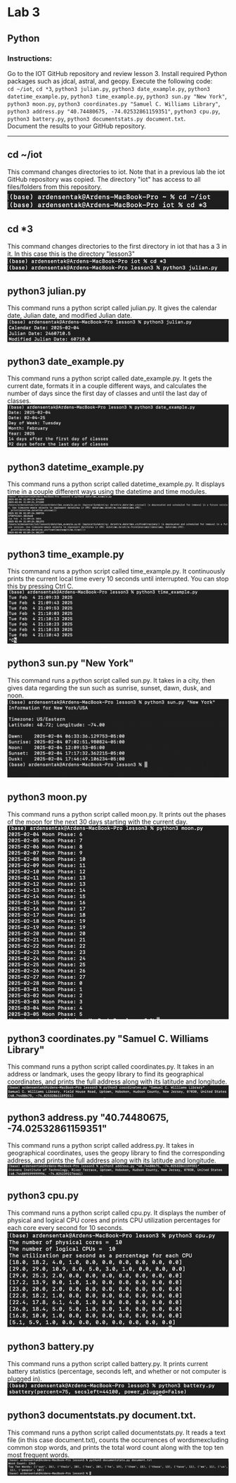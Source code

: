 # Lab 3
## Python 
### Instructions:
Go to the IOT GitHub repository and review lesson 3. Install required Python packages such as jdcal, astral, and geopy. Execute the following code: </br>
`cd ~/iot`,
`cd *3`,
`python3 julian.py`,
`python3 date_example.py`,
`python3 datetime_example.py`,
`python3 time_example.py`,
`python3 sun.py "New York"`,
`python3 moon.py`,
`python3 coordinates.py "Samuel C. Williams Library"`,
`python3 address.py "40.74480675, -74.02532861159351"`,
`python3 cpu.py`,
`python3 battery.py`,
`python3 documentstats.py document.txt`.
</br> 
Document the results to your GitHub repository. 

---

## cd ~/iot
This command changes directories to iot. Note that in a previous lab the iot GitHub repository was copied. The directory "iot" has access to all files/folders from this repository. 
![terminal view of cd iot](https://github.com/ardensentak/CPE322/blob/main/Labs/Lab3/lab3images/ss1.png)
## cd *3
This command changes directories to the first directory in iot that has a 3 in it. In this case this is the directory "lesson3"
![terminal view of cd *3](https://github.com/ardensentak/CPE322/blob/main/Labs/Lab3/lab3images/ss2.png)
## python3 julian.py
This command runs a python script called julian.py. It gives the calendar date, Julian date, and modified Julian date.
![terminal view of python3 julian.py](https://github.com/ardensentak/CPE322/blob/main/Labs/Lab3/lab3images/ss3.png)
## python3 date_example.py
This command runs a python script called date_example.py. It gets the current date, formats it in a couple different ways, and calculates the number of days since the first day of classes and until the last day of classes. 
![terminal view of python3 date_example.py](https://github.com/ardensentak/CPE322/blob/main/Labs/Lab3/lab3images/ss4.png)
## python3 datetime_example.py
This command runs a python script called datetime_example.py. It displays time in a couple different ways using the datetime and time modules.
![terminal view of python3 datetime_example.py](https://github.com/ardensentak/CPE322/blob/main/Labs/Lab3/lab3images/ss5.png)
## python3 time_example.py
This command runs a python script called time_example.py. It continuously prints the current local time every 10 seconds until interrupted. You can stop this by pressing Ctrl C.
![terminal view of python3 time_example.py](https://github.com/ardensentak/CPE322/blob/main/Labs/Lab3/lab3images/ss6.png)
## python3 sun.py "New York"
This command runs a python script called sun.py. It takes in a city, then gives data regarding the sun such as sunrise, sunset, dawn, dusk, and noon. 
![terminal view of python3 sun.py "New York"](https://github.com/ardensentak/CPE322/blob/main/Labs/Lab3/lab3images/ss7.png)
## python3 moon.py
This command runs a python script called moon.py. It prints out the phases of the moon for the next 30 days starting with the current day.
![terminal view of python3 moon.py](https://github.com/ardensentak/CPE322/blob/main/Labs/Lab3/lab3images/ss8.png)
## python3 coordinates.py "Samuel C. Williams Library"
This command runs a python script called coordinates.py. It takes in an address or landmark, uses the geopy library to find its geographical coordinates, and prints the full address along with its latitude and longitude.
![terminal view of python3 coordinates.py "Samuel C. Williams Library"](https://github.com/ardensentak/CPE322/blob/main/Labs/Lab3/lab3images/ss9.png)
## python3 address.py "40.74480675, -74.02532861159351"
This command runs a python script called address.py. It takes in geographical coordinates, uses the geopy library to find the corresponding address, and prints the full address along with its latitude and longitude.
![terminal view of python3 address.py "40.74480675, -74.02532861159351"](https://github.com/ardensentak/CPE322/blob/main/Labs/Lab3/lab3images/ss10.png)
## python3 cpu.py
This command runs a python script called cpu.py. It displays the number of physical and logical CPU cores and prints CPU utilization percentages for each core every second for 10 seconds.
![terminal view of python3 cpu.py](https://github.com/ardensentak/CPE322/blob/main/Labs/Lab3/lab3images/ss11.png)
## python3 battery.py
This command runs a python script called battery.py. It prints current battery statistics (percentage, seconds left, and whether or not computer is plugged in).
![terminal view of python3 battery.py](https://github.com/ardensentak/CPE322/blob/main/Labs/Lab3/lab3images/ss12.png)
## python3 documentstats.py document.txt. 
This command runs a python script called documentstats.py. It reads a text file (in this case document.txt), counts the occurrences of wordsmexcluding common stop words, and prints the total word count along with the top ten most frequent words.
![terminal view of python3 documentstats.py document.txt](https://github.com/ardensentak/CPE322/blob/main/Labs/Lab3/lab3images/ss13.png)


